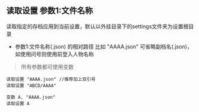 ## 读取设置 参数1:文件名称
读取指定的存档应用到当前设置，默认以外挂目录下的settings文件夹为设置根目录

- 参数1:文件名称(.json) 的相对路径 比如 "AAAA.json" 可省略副档名(.json)，如使用问号则使用前登入人物名称

> 所有参数都可使用变数

```
读取设置 "AAAA.json" //推荐加上双引号
读取设置 "ABCD/AAAA"

变数 A, "AAAA.json"
读取设置 A


```